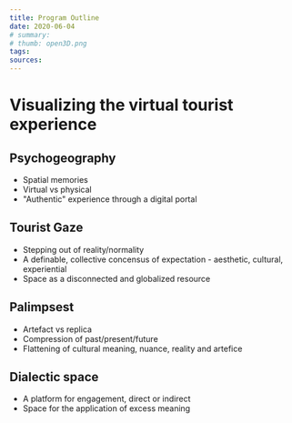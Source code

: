 ```yaml
---
title: Program Outline
date: 2020-06-04
# summary: 
# thumb: open3D.png
tags:
sources:
---
```


# Visualizing the virtual tourist experience

## Psychogeography

- Spatial memories
- Virtual vs physical
- "Authentic" experience through a digital portal

## Tourist Gaze

- Stepping out of reality/normality
- A definable, collective concensus of expectation - aesthetic, cultural, experiential
- Space as a disconnected and globalized resource

## Palimpsest

- Artefact vs replica
- Compression of past/present/future
- Flattening of cultural meaning, nuance, reality and artefice

## Dialectic space

- A platform for engagement, direct or indirect
- Space for the application of excess meaning